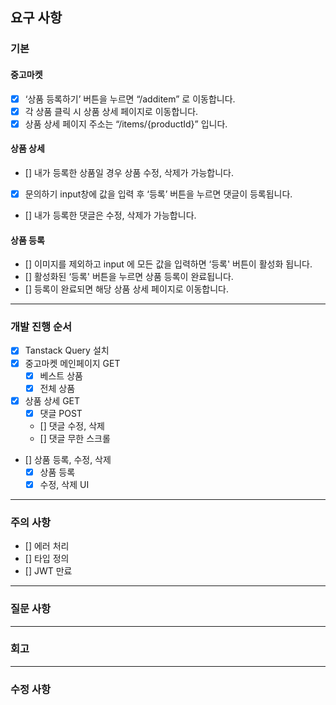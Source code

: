 ## 요구 사항

### 기본

#### 중고마켓

- [x] ‘상품 등록하기’ 버튼을 누르면 “/additem” 로 이동합니다.
- [x] 각 상품 클릭 시 상품 상세 페이지로 이동합니다.
- [x] 상품 상세 페이지 주소는 “/items/{productId}” 입니다.

#### 상품 상세

- [] 내가 등록한 상품일 경우 상품 수정, 삭제가 가능합니다.
- [x] 문의하기 input창에 값을 입력 후 ‘등록’ 버튼을 누르면 댓글이 등록됩니다.
- [] 내가 등록한 댓글은 수정, 삭제가 가능합니다.

#### 상품 등록

- [] 이미지를 제외하고 input 에 모든 값을 입력하면 ‘등록' 버튼이 활성화 됩니다.
- [] 활성화된 ‘등록' 버튼을 누르면 상품 등록이 완료됩니다.
- [] 등록이 완료되면 해당 상품 상세 페이지로 이동합니다.

---

### 개발 진행 순서

- [x] Tanstack Query 설치
- [x] 중고마켓 메인페이지 GET
  - [x] 베스트 상품
  - [x] 전체 상품
- [x] 상품 상세 GET
  - [x] 댓글 POST
  - [] 댓글 수정, 삭제
  - [] 댓글 무한 스크롤
- [] 상품 등록, 수정, 삭제
  - [x] 상품 등록
  - [x] 수정, 삭제 UI

---

### 주의 사항

- [] 에러 처리
- [] 타입 정의
- [] JWT 만료

---

### 질문 사항

---

### 회고

---

### 수정 사항
